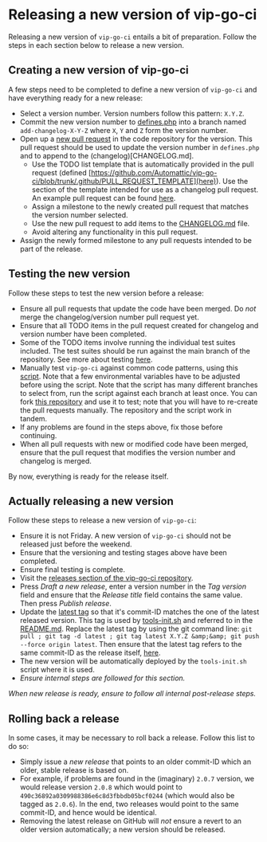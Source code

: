 # Releasing a new version of vip-go-ci

Releasing a new version of `vip-go-ci` entails a bit of preparation. Follow the steps in each section below to release a new version.

## Creating a new version of vip-go-ci

A few steps need to be completed to define a new version of `vip-go-ci` and have everything ready for a new release:

 * Select a version number. Version numbers follow this pattern: `X.Y.Z`.
 * Commit the new version number to [defines.php](defines.php) into a branch named `add-changelog-X-Y-Z` where `X`, `Y` and `Z` form the version number.
 * Open up a [new pull request](https://github.com/Automattic/vip-go-ci/compare) in the code repository for the version. This pull request should be used to update the version number in `defines.php` and to append to the (changelog)[CHANGELOG.md].
   * Use the TODO list template that is automatically provided in the pull request (defined [https://github.com/Automattic/vip-go-ci/blob/trunk/.github/PULL_REQUEST_TEMPLATE](here)). Use the section of the template intended for use as a changelog pull request. An example pull request can be found [here](https://github.com/Automattic/vip-go-ci/pull/312/).
   * Assign a milestone to the newly created pull request that matches the version number selected.
   * Use the new pull request to add items to the [CHANGELOG.md](https://github.com/Automattic/vip-go-ci/blob/trunk/CHANGELOG.md) file.
   * Avoid altering any functionality in this pull request.
 * Assign the newly formed milestone to any pull requests intended to be part of the release.

## Testing the new version

Follow these steps to test the new version before a release:

 * Ensure all pull requests that update the code have been merged. Do _not_ merge the changelog/version number pull request yet.
 * Ensure that all TODO items in the pull request created for changelog and version number have been completed.
 * Some of the TODO items involve running the individual test suites included. The test suites should be run against the main branch of the repository. See more about testing [here](TESTS.md).
 * Manually test `vip-go-ci` against common code patterns, using this [script](). Note that a few environmental variables have to be adjusted before using the script. Note that the script has many different branches to select from, run the script against each branch at least once. You can fork [this repository](https://github.com/gudmdharalds-a8c/vip-go-ci-manual-testing) and use it to test; note that you will have to re-create the pull requests manually. The repository and the script work in tandem.
 * If any problems are found in the steps above, fix those before continuing.
 * When all pull requests with new or modified code have been merged, ensure that the pull request that modifies the version number and changelog is merged.

By now, everything is ready for the release itself.

## Actually releasing a new version

Follow these steps to release a new version of `vip-go-ci`:

 * Ensure it is not Friday. A new version of `vip-go-ci` should not be released just before the weekend.
 * Ensure that the versioning and testing stages above have been completed.
 * Ensure final testing is complete.
 * Visit the [releases section of the vip-go-ci repository](https://github.com/Automattic/vip-go-ci/releases).
 * Press _Draft a new release_, enter a version number in the _Tag version_ field and ensure that the _Release title_ field contains the same value. Then press _Publish release_.
 * Update the [latest tag](https://github.com/Automattic/vip-go-ci/releases/tag/latest) so that it's commit-ID matches the one of the latest released version. This tag is used by [tools-init.sh](https://github.com/Automattic/vip-go-ci/blob/trunk/tools-init.sh) and referred to in the [README.md](https://github.com/Automattic/vip-go-ci/blob/trunk/README.md). Replace the latest tag by using the git command line: `git pull ; git tag -d latest ; git tag latest X.Y.Z &amp;&amp; git push --force origin latest`. Then ensure that the latest tag refers to the same commit-ID as the release itself, [here](https://github.com/Automattic/vip-go-ci/tags).
 * The new version will be automatically deployed by the `tools-init.sh` script where it is used.
 * _Ensure internal steps are followed for this section._

_When new release is ready, ensure to follow all internal post-release steps._

## Rolling back a release

In some cases, it may be necessary to roll back a release. Follow this list to do so:

 * Simply issue a _new release_ that points to an older commit-ID which an older, stable release is based on.
  * For example, if problems are found in the (imaginary) `2.0.7` version, we would release version `2.0.8` which would point to `490c36892a0309988386e6c8d3fbbdb05bcf0244` (which would also be tagged as `2.0.6`). In the end, two releases would point to the same commit-ID, and hence would be identical.
 * Removing the latest release on GitHub will _not_ ensure a revert to an older version automatically; a new version should be released.

